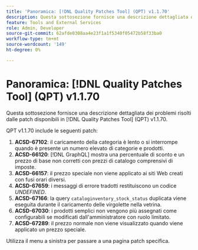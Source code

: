 ```yaml
---
title: 'Panoramica: [!DNL Quality Patches Tool] (QPT) v1.1.70'
description: Questa sottosezione fornisce una descrizione dettagliata dei problemi risolti dalle patch disponibili in  [!DNL Quality Patches Tool] (QPT) v1.1.70.
feature: Tools and External Services
role: Admin, Developer
source-git-commit: 62afde0308aa4e23f1a1f5340f05472b58f33ba0
workflow-type: tm+mt
source-wordcount: '149'
ht-degree: 0%

---
```


# Panoramica: [!DNL Quality Patches Tool] (QPT) v1.1.70

Questa sottosezione fornisce una descrizione dettagliata dei problemi risolti dalle patch disponibili in [!DNL Quality Patches Tool] (QPT) v1.1.70.

QPT v1.1.70 include le seguenti patch:
1. **ACSD-67102**: il caricamento della categoria è lento o si interrompe quando è presente un numero elevato di categorie e prodotti.
1. **ACSD-66120**: [!DNL GraphQL] mostra una percentuale di sconto e un prezzo di base non corretti con prezzi di catalogo comprensivi di imposte.
1. **ACSD-66157**: il prezzo speciale non viene applicato ai siti Web creati con fusi orari diversi.
1. **ACSD-67659**: i messaggi di errore tradotti restituiscono un codice *UNDEFINED*.
1. **ACSD-67166**: la query `cataloginventory_stock_status` duplicata viene eseguita durante il caricamento delle virgolette nella vetrina.
1. **ACSD-67030**: i prodotti semplici non vengono più assegnati come configurabili se modificati dall&#39;amministratore con ruolo limitato.
1. **ACSD-67289**: il prezzo normale non viene visualizzato quando viene applicato un prezzo speciale.

Utilizza il menu a sinistra per passare a una pagina patch specifica.

